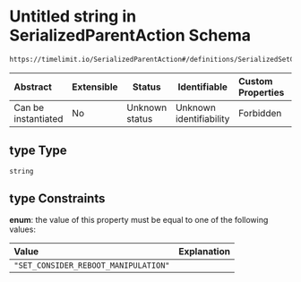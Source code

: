 # Untitled string in SerializedParentAction Schema

```txt
https://timelimit.io/SerializedParentAction#/definitions/SerializedSetConsiderRebootManipulationAction/properties/type
```




| Abstract            | Extensible | Status         | Identifiable            | Custom Properties | Additional Properties | Access Restrictions | Defined In                                                                                        |
| :------------------ | ---------- | -------------- | ----------------------- | :---------------- | --------------------- | ------------------- | ------------------------------------------------------------------------------------------------- |
| Can be instantiated | No         | Unknown status | Unknown identifiability | Forbidden         | Allowed               | none                | [SerializedParentAction.schema.json\*](SerializedParentAction.schema.json "open original schema") |

## type Type

`string`

## type Constraints

**enum**: the value of this property must be equal to one of the following values:

| Value                                | Explanation |
| :----------------------------------- | ----------- |
| `"SET_CONSIDER_REBOOT_MANIPULATION"` |             |
